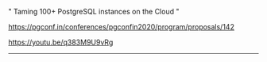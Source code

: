 " Taming 100+ PostgreSQL instances on the Cloud "

https://pgconf.in/conferences/pgconfin2020/program/proposals/142

https://youtu.be/q383M9U9vRg

---



